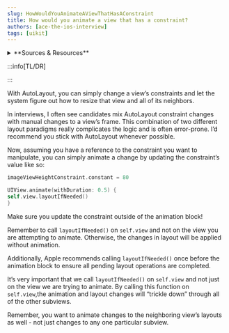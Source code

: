 ```yaml
---
slug: HowWouldYouAnimateAViewThatHasAConstraint
title: How would you animate a view that has a constraint?
authors: [ace-the-ios-interview]
tags: [uikit]
---
```


<details>
  <summary>**Sources & Resources**</summary>

  **Main Source:** [Ace the iOS Interview](https://aryamansharda.gumroad.com/l/tcvck)

  **Additional Sources:**

  **Further Reading:**

</details>

:::info[TL/DR]

:::

With AutoLayout, you can simply change a view’s constraints and let the system figure out how to resize that view and all of its neighbors.

In interviews, I often see candidates mix AutoLayout constraint changes with manual changes to a view’s frame. This combination of two different layout paradigms really complicates the logic and is often error-prone. I’d recommend you stick with AutoLayout whenever possible.

Now, assuming you have a reference to the constraint you want to manipulate, you can simply animate a change by updating the constraint’s value like so:
```swift
imageViewHeightConstraint.constant = 80

UIView.animate(withDuration: 0.5) {
self.view.layoutIfNeeded()
}
```

Make sure you update the constraint outside of the animation block!

Remember to call `layoutIfNeeded()` on `self.view` and not on the view you are attempting to animate. Otherwise, the changes in layout will be applied without animation.

Additionally, Apple recommends calling `layoutIfNeeded()` once before the animation block to ensure all pending layout operations are completed.

It’s very important that we call `layoutIfNeeded()` on `self.view` and not just on the view we are trying to animate. By calling this function on `self.view`,the animation and layout changes will “trickle down” through all of the other subviews.

Remember, you want to animate changes to the neighboring view’s layouts as well - not just changes to any one particular subview.
